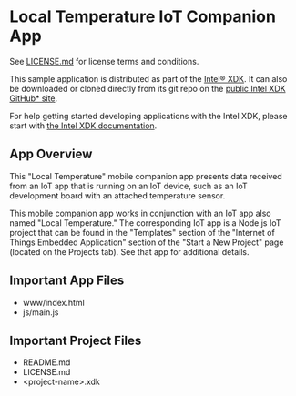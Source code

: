 Local Temperature IoT Companion App
===================================

See [LICENSE.md](LICENSE.md) for license terms and conditions.

This sample application is distributed as part of the
[Intel® XDK](http://xdk.intel.com). It can also be downloaded
or cloned directly from its git repo on the
[public Intel XDK GitHub\* site](https://github.com/gomobile).

For help getting started developing applications with the
Intel XDK, please start with
[the Intel XDK documentation](https://software.intel.com/en-us/xdk/docs).

App Overview
------------

This "Local Temperature" mobile companion app presents data received from an
IoT app that is running on an IoT device, such as an IoT development board
with an attached temperature sensor.

This mobile companion app works in conjunction with an IoT app also named
"Local Temperature." The corresponding IoT app is a Node.js IoT project that
can be found in the "Templates" section of the "Internet of Things Embedded
Application" section of the "Start a New Project" page (located on the
Projects tab). See that app for additional details.

Important App Files
-------------------

* www/index.html
* js/main.js

Important Project Files
-----------------------

* README.md
* LICENSE.md
* \<project-name\>.xdk
